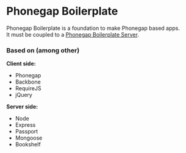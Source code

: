 # Phonegap Boilerplate

Phonegap Boilerplate is a foundation to make Phonegap based apps.  
It must be coupled to a [Phonegap Boilerplate Server](https://github.com/dorian-marchal/phonegap-boilerplate-server).

### Based on (among other)

__Client side:__

- Phonegap
- Backbone
- RequireJS
- jQuery

__Server side:__

- Node
- Express
- Passport
- Mongoose
- Bookshelf

